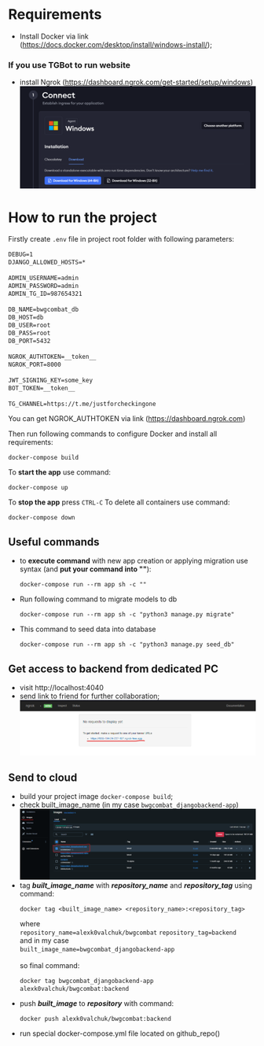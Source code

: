 
# Requirements
- Install Docker via link (https://docs.docker.com/desktop/install/windows-install/);

### If you use TGBot to run website
- install Ngrok (https://dashboard.ngrok.com/get-started/setup/windows)
![img.png](img.png) 



# How to run the project
Firstly create ```.env``` file in project root folder with following parameters:
```
DEBUG=1
DJANGO_ALLOWED_HOSTS=*

ADMIN_USERNAME=admin
ADMIN_PASSWORD=admin
ADMIN_TG_ID=987654321

DB_NAME=bwgcombat_db
DB_HOST=db
DB_USER=root
DB_PASS=root
DB_PORT=5432

NGROK_AUTHTOKEN=__token__
NGROK_PORT=8000

JWT_SIGNING_KEY=some_key
BOT_TOKEN=__token__

TG_CHANNEL=https://t.me/justforcheckingone
```
You can get NGROK_AUTHTOKEN via link (https://dashboard.ngrok.com)

Then run following commands to configure Docker and install all requirements:
```
docker-compose build
```

To **start the app** use command:
```
docker-compose up
```
To **stop the app** press ```CTRL-C```
To delete all containers use command:
```
docker-compose down
```

## Useful commands
- to **execute command** with new app creation or applying migration use syntax (and **put your command into ""**):
  ```
  docker-compose run --rm app sh -c ""
  ```
- Run following command to migrate models to db
  ```
  docker-compose run --rm app sh -c "python3 manage.py migrate"
  ```
- This command to seed data into database
  ```
  docker-compose run --rm app sh -c "python3 manage.py seed_db"
  ```

## Get access to backend from dedicated PC
- visit http://localhost:4040
- send link to friend for further collaboration;  
![img_1.png](img_1.png)


## Send to cloud
- build your project image ```docker-compose build```;
- check built_image_name (in my case ```bwgcombat_djangobackend-app```)
![img_2.png](img_2.png)
- tag ***built_image_name*** with ***repository_name*** and ***repository_tag*** using command:
  ```
  docker tag <built_image_name> <repository_name>:<repository_tag>
  ```
  where\
  ```repository_name=alexk0valchuk/bwgcombat```
  ```repository_tag=backend```\
  and in my case\
  ```built_image_name=bwgcombat_djangobackend-app```\
  \
  so final command:
  ```
  docker tag bwgcombat_djangobackend-app alexk0valchuk/bwgcombat:backend
  ```
- push ***built_image*** to ***repository*** with command:
  ```
  docker push alexk0valchuk/bwgcombat:backend
  ```
- run special docker-compose.yml file located on github_repo()